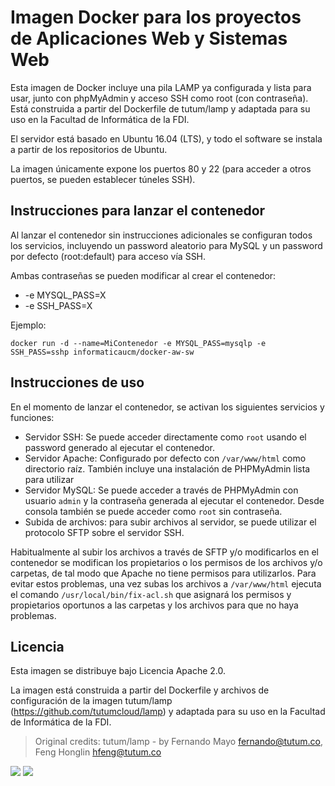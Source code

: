 # Imagen Docker para los proyectos de Aplicaciones Web y Sistemas Web

Esta imagen de Docker incluye una pila LAMP ya configurada y lista para usar, junto con phpMyAdmin y acceso SSH como root (con contraseña). Está construida a partir del Dockerfile de tutum/lamp y adaptada para su uso en la Facultad de Informática de la FDI.

El servidor está basado en Ubuntu 16.04 (LTS), y todo el software se instala a partir de los repositorios de Ubuntu.

La imagen únicamente expone los puertos 80 y 22 (para acceder a otros puertos, se pueden establecer túneles SSH).


## Instrucciones para lanzar el contenedor

Al lanzar el contenedor sin instrucciones adicionales se configuran todos los servicios, incluyendo un password aleatorio para MySQL y un password por defecto (root:default) para acceso vía SSH.

Ambas contraseñas se pueden modificar al crear el contenedor:

* -e MYSQL_PASS=X
* -e SSH_PASS=X

Ejemplo:

```
docker run -d --name=MiContenedor -e MYSQL_PASS=mysqlp -e SSH_PASS=sshp informaticaucm/docker-aw-sw
```

## Instrucciones de uso

En el momento de lanzar el contenedor, se activan los siguientes servicios y funciones:

* Servidor SSH: Se puede acceder directamente como `root` usando el password generado al ejecutar el contenedor.
* Servidor Apache: Configurado por defecto con `/var/www/html` como directorio raíz. También incluye una instalación de PHPMyAdmin lista para utilizar
* Servidor MySQL: Se puede acceder a través de PHPMyAdmin con usuario `admin` y la contraseña generada al ejecutar el contenedor. Desde consola también se puede acceder como `root` sin contraseña.
* Subida de archivos: para subir archivos al servidor, se puede utilizar el protocolo SFTP sobre el servidor SSH.

Habitualmente al subir los archivos a través de SFTP y/o modificarlos en el contenedor se modifican los propietarios o los permisos de los archivos y/o carpetas, de tal modo que Apache no tiene permisos para utilizarlos. Para evitar estos problemas, una vez subas los archivos a `/var/www/html` ejecuta el comando `/usr/local/bin/fix-acl.sh` que asignará los permisos y propietarios oportunos a las carpetas y los archivos para que no haya problemas.

## Licencia

Esta imagen se distribuye bajo Licencia Apache 2.0. 

La imagen está construida a partir del Dockerfile y archivos de configuración de la imagen tutum/lamp (https://github.com/tutumcloud/lamp) y adaptada para su uso en la Facultad de Informática de la FDI.

> Original credits: tutum/lamp - by Fernando Mayo <fernando@tutum.co>, Feng Honglin <hfeng@tutum.co>

[![](https://images.microbadger.com/badges/image/informaticaucm/docker-aw-sw.svg)](https://microbadger.com/images/informaticaucm/docker-aw-sw "Get your own image badge on microbadger.com") [![](https://images.microbadger.com/badges/version/informaticaucm/docker-aw-sw.svg)](https://microbadger.com/images/informaticaucm/docker-aw-sw "Get your own version badge on microbadger.com")
